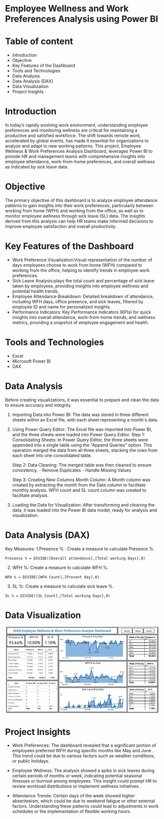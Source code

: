 # Employee Wellness and Work Preferences Analysis using Power BI

# Table of content
- Introduction
- Objective
- Key Features of the Dashboard
- Tools and Technologies
- Data Analysis
- Data Analysis (DAX)
- Data Visualization
- Project Insights

# Introduction
In today’s rapidly evolving work environment, understanding employee preferences and monitoring wellness are critical for maintaining a productive and satisfied workforce. The shift towards remote work, accelerated by global events, has made it essential for organizations to analyze and adapt to new working patterns. This project, Employee Wellness & Work Preferences Analysis Dashboard, leverages Power BI to provide HR and management teams with comprehensive insights into employee attendance, work-from-home preferences, and overall wellness as indicated by sick leave data.

# Objective
The primary objective of this dashboard is to analyze employee attendance patterns to gain insights into their work preferences, particularly between working from home (WFH) and working from the office, as well as to monitor employee wellness through sick leave (SL) data. The insights derived from this analysis can help HR teams make informed decisions to improve employee satisfaction and overall productivity.

# Key Features of the Dashboard
- Work Preference Visualization:Visual representation of the number of days employees choose to work from home (WFH) compared to working from the office, helping to identify trends in 
  employee work preferences.
- Sick Leave Analysis:plays the total count and percentage of sick leave taken by employees, providing insights into employee wellness and potential health trends.
- Employee Attendance Breakdown: Detailed breakdown of attendance, including WFH days, office presence, and sick leaves, filtered by employee ID and name for personalized insights.
- Performance Indicators: Key Performance Indicators (KPIs) for quick insights into overall attendance, work-from-home trends, and wellness metrics, providing a snapshot of employee 
  engagement and health.

# Tools and Technologies
- Excel
- Microsoft Power BI
- DAX

# Data Analysis
Before creating visualizations, it was essential to prepare and clean the data to ensure accuracy and integrity.
1. Importing Data into Power BI: The data was stored in three different sheets within an Excel file, with each sheet representing a month's data.

2. Using Power Query Editor: The Excel file was imported into Power BI, and the three sheets were loaded into Power Query Editor.
   Step 1: Consolidating Sheets: In Power Query Editor, the three sheets were appended into a single table using the "Append Queries" option. This operation merged the data from all                 three sheets, stacking the rows from each sheet into one consolidated table.

   Step 2: Data Cleaning: The merged table was then cleaned to ensure consistency.
          - Remove Duplicates
          - Handle Missing Values
   
   Step 3: Creating New Columns
           Month Column: A Month column was created by extracting the month from the Date column to facilitate monthly analysis.
           WFH count and SL count column was created to facilitate analysis.

3. Loading the Data for Visualization: After transforming and cleaning the data, it was loaded into the Power BI data model, ready for analysis and visualization.

# Data Analysis (DAX)
Key Measures:
1.Presence % : Create a measure to calculate Presence %.
```
Presence % = DIVIDE([Overall attendance],[Total working Days],0)
```
2. WFH %: Create a measure to calculate WFH %.
```
WFH % = DIVIDE([WFH Count],[Present day],0)
```
3. SL %: Create a measure to calculate sick leave %.
```
SL % = DIVIDE([SL Count],[Total working Days],0)
```

# Data Visualization
![HR Analytics Dashboard](https://github.com/prajaktakadu11/Employee_Wellness_and_Work_Preferences_Analysis-using-Power_BI/blob/main/HR%20analytics%20dashboard.jpeg?raw=true)

# Project Insights
- Work Preferences:
The dashboard revealed that a significant portion of employees preferred WFH during specific months like May and June . This trend could be due to various factors such as weather conditions, or public holidays.

- Employee Wellness:
The analysis showed a spike in sick leaves during certain periods of months or week, indicating potential seasonal illnesses or burnout among employees. This insight could prompt HR to review workload distributions or implement wellness initiatives.

- Attendance Trends:
Certain days of the week showed higher absenteeism, which could be due to weekend fatigue or other external factors. Understanding these patterns could lead to adjustments in work schedules or the implementation of flexible working hours.
